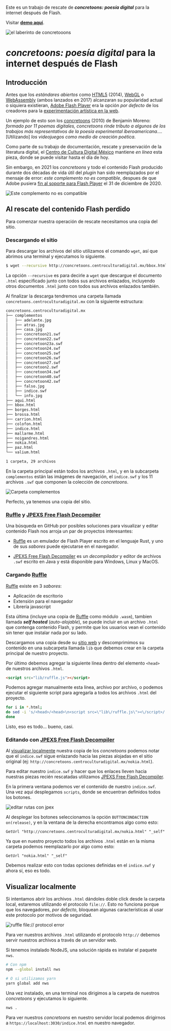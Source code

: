 Este es un trabajo de rescate de _**concretoons: poesía digital**_ para la internet después de Flash.

Visitar <a href="https://e-poetry.institute/concretoons/indice.html" target="_blank"><strong>demo aquí</strong></a>.

![_el laberinto_ de _concretooons_](https://dev-to-uploads.s3.amazonaws.com/uploads/articles/zo8k7mzchky42gh765kk.png)

# _**concretoons: poesía digital**_ para la internet después de Flash

## Introducción

Antes que los _estándares abiertos_ como [HTML5](https://es.wikipedia.org/wiki/HTML5) (2014), [WebGL](https://es.wikipedia.org/wiki/WebGL) o [WebAssembly](https://es.wikipedia.org/wiki/WebAssembly) (ambos lanzados en 2017) alcanzaran su popularidad actual o siquiera existieran, [Adobe Flash Player](https://es.wikipedia.org/wiki/Adobe_Flash_Player) era la opción _por defecto_ de los creadores para la [experimentación artística en la web](https://www.latimes.com/entertainment-arts/story/2020-12-28/end-of-adobe-flash-animation-means-end-of-many-digital-art-projects-internet).

Un ejemplo de esto son los [concretoons](http://concretoons.centroculturadigital.mx/) (2010) de Benjamín Moreno: _formado por 11 poemas digitales, concretoons rinde tributo a algunos de los trabajos más representativos de la poesía experimental iberoamericana_.... [Utilizando] _los videojuegos como medio de creación poética_.

Como parte de su trabajo de documentación, rescate y preservación de la literatura digital, el [Centro de Cultura Digital México](https://www.centroculturadigital.mx/) mantiene _en línea_ esta pieza, donde se puede visitar hasta el día de hoy.

Sin embargo, en 2021 los _concretoons_ y todo el contenido Flash producido durante dos décadas de vida útil del _plugin_ han sido reemplazados por el mensaje de error: _este complemento no es compatible_, despues de que Adobe pusiera [fin al soporte para Flash Player](https://www.adobe.com/es/products/flashplayer/end-of-life.html) el 31 de diciembre de 2020.

![Este complemento no es compatible](https://i.ibb.co/v3F7Prk/error.png)

## Al rescate del contenido Flash perdido

Para comenzar nuestra operación de rescate necesitamos una copia del sitio.

### Descargando el sitio

Para descargar los archivos del sitio utilizamos el comando `wget`, así que abrimos una terminal y ejecutamos lo siguiente.

```sh
$ wget --recursive http://concretoons.centroculturadigital.mx/bbox.html
```

La opción `--recursive` es para decirle a `wget` que descargue el documento `.html` especificado junto con todos sus archivos enlazados, incluyendo otros documentos `.html` junto con todos sus archivos enlazados también.

Al finalizar la descarga tendremos una carpeta llamada `concretoons.centroculturadigital.mx` con la siguiente estructura:

```sh
concretoons.centroculturadigital.mx
├── complementos
│   ├── adelante.jpg
│   ├── atras.jpg
│   ├── casa.jpg
│   ├── concretoon21.swf
│   ├── concretoon22.swf
│   ├── concretoon23a.swf
│   ├── concretoon24.swf
│   ├── concretoon25.swf
│   ├── concretoon26.swf
│   ├── concretoon27.swf
│   ├── concretoon2.swf
│   ├── concretoon34.swf
│   ├── concretoon40.swf
│   ├── concretoon42.swf
│   ├── falso.jpg
│   ├── indice.swf
│   └── info.jpg
├── aqui.html
├── bbox.html
├── borges.html
├── brossa.html
├── carrion.html
├── colofon.html
├── indice.html
├── mallarme.html
├── noigandres.html
├── nokia.html
├── paz.html
└── valium.html

1 carpeta, 29 archivos
```

En la carpeta principal están todos los archivos `.html`, y en la subcarpeta `complementos` están las imágenes de navegación, el `indice.swf` y los 11 archivos `.swf` que componen la colección de _concretoons_.

![Carpeta `complementos`](https://i.ibb.co/BZj4MJf/complementos.png)

Perfecto, ya tenemos una copia del sitio.

### [Ruffle](https://ruffle.rs) y [JPEXS Free Flash Decompiler](https://github.com/jindrapetrik/jpexs-decompiler)

Una búsqueda en GitHub por posibles soluciones para visualizar y editar contenido Flash nos arroja un par de proyectos interesantes:

- [Ruffle](https://ruffle.rs) es un emulador de Flash Player escrito en el lenguaje Rust, y uno de sus _sabores_ puede ejecutarse en el navegador.

- [JPEXS Free Flash Decompiler](https://github.com/jindrapetrik/jpexs-decompiler) es un _decompilador_ y editor de archivos `.swf` escrito en Java y está disponible para Windows, Linux y MacOS.

### Cargando [Ruffle](https://ruffle.rs)

[Ruffle](https://ruffle.rs) existe en 3 _sabores_:

- Aplicación de escritorio
- Extensión para el navegador
- Librería javascript

Esta última (incluye una copia de [Ruffle](https://ruffle.rs) como módulo `.wasm`), tambien llamada _**self hosted**_ (_auto-alojable_), se puede incluir en un archivo `.html` que contenga contenido Flash, y permite que los usuarios vean el contenido sin tener que instalar nada por su lado.

Descargamos una copia desde su [sitio web](https://ruffle.rs) y descomprimimos su contenido en una subcarpeta llamada `lib` que debemos crear en la carpeta principal de nuestro proyecto.

Por último debemos agregar la siguiente línea dentro del elemento `<head>` de nuestros archivos `.html`.

```html
<script src="lib/ruffle.js"></script>
```

Podemos agregar manualmente esta línea, archivo por archivo, o podemos ejecutar el siguiente script para agregarla a todos los archivos `.html` del proyecto.

```bash
for i in *.html;
do sed -i 's/<head>/<head>\n<script src=\"lib\/ruffle.js\"><\/script>/' "$i";
done
```

Listo, eso es todo... bueno, casi.

### Editando con [JPEXS Free Flash Decompiler](https://github.com/jindrapetrik/jpexs-decompiler)

Al [visualizar localmente](#Visualizar-localmente) nuestra copia de los _concretoons_ podemos notar que el `indice.swf` sigue enlazando hacia las piezas alojadas en el sitio original (ej: `http://concretoons.centroculturadigital.mx/nokia.html`).

Para editar nuestro `indice.swf` y hacer que los enlaces lleven hacia nuestras piezas recién rescatadas utilizamos [JPEXS Free Flash Decompiler](https://github.com/jindrapetrik/jpexs-decompiler).

En la primera ventana podemos ver el contenido de nuestro `indice.swf`. Una vez aquí desplegamos `scripts`, donde se encuentran definidos todos los botones.

![editar rutas con jpex](https://i.ibb.co/p0tVdZN/jpex.png)

Al desplegar los botones seleccionamos la opción `BUTTONCONDACTION on(release)`, y en la ventana de la derecha encontramos algo como esto:

```
GetUrl "http://concretoons.centroculturadigital.mx/nokia.html" "_self"

```

Ya que en nuestro proyecto todos los archivos `.html` están en la misma carpeta podemos reemplazarlo por algo como esto:

```
GetUrl "nokia.html" "_self"
```

Debemos realizar esto con todas opciones definidas en el `indice.swf` y ahora sí, eso es todo.

## Visualizar localmente

Si intentamos abrir los archivos `.html` dándoles doble click desde la carpeta local, estaremos utilizando el protocolo `file://`. Esto no funciona porque que los navegadores, _por defecto_, bloquean algunas características al usar este protocolo por motivos de seguridad.

![ruffle file:// protocol error](https://i.ibb.co/sCGqPY2/file.png)

Para ver nuestros archivos `.html` utilizando el protocolo `http://` debemos servir nuestros archivos a través de un servidor web.

Si tenemos instalado NodeJS, una solución rápida es instalar el paquete `nws`.

```bash
# Con npm
npm --global install nws

# O si utilizamos yarn
yarn global add nws
```

Una vez instalado, en una terminal nos dirigimos a la carpeta de nuestros _concretoons_ y ejecutamos lo siguiente.

```bash
nws .
```

Para ver nuestros _concretoons_ en nuestro servidor local podemos dirigirnos a `https://localhost:3030/indice.html` en nuestro navegador.
